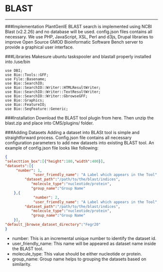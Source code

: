 
BLAST
=====================

------------------------
###Implementation
PlantGenIE BLAST search is implemented using NCBI Blast (v2.2.26) and no database will be used. config.json files contains all necessary.  We use PHP, JavaScript, XSL, Perl and d3js, Drupal libraries to improve Open Source GMOD Bioinformatic Software Bench server to provide a graphical user interface.

###Libraries
Makesure ubuntu taskspooler and blastall properly installed into /use/bin

````shell
use DBI;
use Bio::Tools::GFF;
use File::Basename;
use Bio::SearchIO;
use Bio::SearchIO::Writer::HTMLResultWriter;
use Bio::SearchIO::Writer::TextResultWriter;
use Bio::SearchIO::Writer::GbrowseGFF;
use Bio::Graphics;
use Bio::FeatureIO;
use Bio::SeqFeature::Generic;
````

###Installation
Download the BLAST tool plugin from here. Then unzip the blast.zip and place into CMS/plugins/ folder.

###Adding Datasets
Adding a dataset into BLASt tool is simple and straightforward process. Config.json file contains all necessary configuration parameters to add new datasets into existing BLAST tool. An  example of config.json file looks like following:

```json
{
"selecttion_box":[{"height":180,"width":400}],
"datasets":[{
   	 "number": 1,
        	 "user_friendly_name": "A Label which appears in the Tool",
		 "dataset_path":"/path/to/the/blast/indices",
            "molecule_type":"nucleotide/protein",
            "group_name":"Group Name"
    },{
        	 "number": 2,
        	 "user_friendly_name": "A Label which appears in the Tool",
		 "dataset_path":"/path/to/the/blast/indices",
            "molecule_type":"nucleotide/protein",
            "group_name":"Group Name"
    }],
"default_jbrowse_dataset_directory":"Fegr20"
}
```

- number: This is an incremental unique number to identify the dataset id.  
- user_friendly_name: This name will be appeared as dataset name  inside the BLAST tool.  
- molecule_type: This value should be either nucleotide or protein.  
- group_name: Group name helps to grouping the datasets based on similarity.  